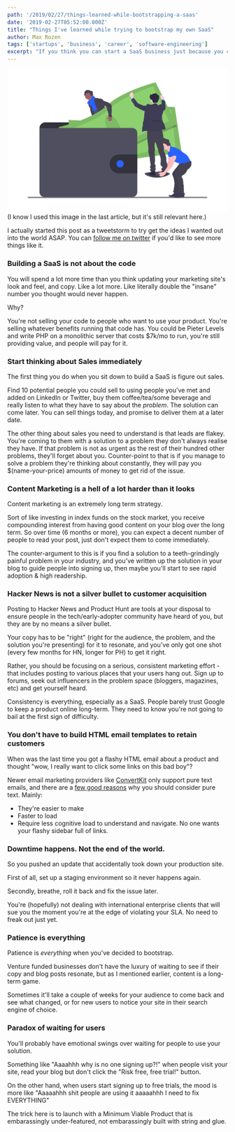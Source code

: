 ```yaml
---
path: '/2019/02/27/things-learned-while-bootstrapping-a-saas'
date: '2019-02-27T05:52:00.000Z'
title: "Things I've learned while trying to bootstrap my own SaaS"
author: Max Rozen
tags: ['startups', 'business', 'career', 'software-engineering']
excerpt: "If you think you can start a SaaS business just because you can write code, you're in for a rude shock"
---
```


![Money](wallet.png)
(I know I used this image in the last article, but it's still relevant here.)

I actually started this post as a tweetstorm to try get the ideas I wanted out into the world ASAP. You can [follow me on twitter](https://twitter.com/RozenMD) if you'd like to see more things like it.

### Building a SaaS is not about the code

You will spend a lot more time than you think updating your marketing site's look and feel, and copy. Like a lot more. Like literally double the "insane" number you thought would never happen.

Why?

You're not selling your code to people who want to use your product. You're selling whatever benefits running that code has. You could be Pieter Levels and write PHP on a monolithic server that costs \$7k/mo to run, you're still providing value, and people will pay for it.

### Start thinking about Sales immediately

The first thing you do when you sit down to build a SaaS is figure out sales.

Find 10 potential people you could sell to using people you've met and added on LinkedIn or Twitter, buy them coffee/tea/some beverage and really listen to what they have to say about the _problem_. The solution can come later. You can sell things today, and promise to deliver them at a later date.

The other thing about sales you need to understand is that leads are flakey. You're coming to them with a solution to a problem they don't always realise they have. If that problem is not as urgent as the rest of their hundred other problems, they'll forget about you. Counter-point to that is if you manage to solve a problem they're thinking about constantly, they will pay you \$(name-your-price) amounts of money to get rid of the issue.

### Content Marketing is a hell of a lot harder than it looks

Content marketing is an extremely long term strategy.

Sort of like investing in index funds on the stock market, you receive compounding interest from having good content on your blog over the long term. So over time (6 months or more), you can expect a decent number of people to read your post, just don't expect them to come immediately.

The counter-argument to this is if you find a solution to a teeth-grindingly painful problem in your industry, and you've written up the solution in your blog to guide people into signing up, then maybe you'll start to see rapid adoption & high readership.

### Hacker News is not a silver bullet to customer acquisition

Posting to Hacker News and Product Hunt are tools at your disposal to ensure people in the tech/early-adopter community have heard of you, but they are by no means a silver bullet.

Your copy has to be "right" (right for the audience, the problem, and the solution you're presenting) for it to resonate, and you've only got one shot (every few months for HN, longer for PH) to get it right.

Rather, you should be focusing on a serious, consistent marketing effort - that includes posting to various places that your users hang out. Sign up to forums, seek out influencers in the problem space (bloggers, magazines, etc) and get yourself heard.

Consistency is everything, especially as a SaaS. People barely trust Google to keep a product online long-term. They need to know you're not going to bail at the first sign of difficulty.

### You don't have to build HTML email templates to retain customers

When was the last time you got a flashy HTML email about a product and thought "wow, I really want to click some links on this bad boy"?

Newer email marketing providers like [ConvertKit](https://convertkit.com/features/) only support pure text emails, and there are a [few good reasons](https://nathanbarry.com/email-templates-hurt-business/) why you should consider pure text.
Mainly:

- They're easier to make
- Faster to load
- Require less cognitive load to understand and navigate. No one wants your flashy sidebar full of links.

### Downtime happens. Not the end of the world.

So you pushed an update that accidentally took down your production site.

First of all, set up a staging environment so it never happens again.

Secondly, breathe, roll it back and fix the issue later.

You're (hopefully) not dealing with international enterprise clients that will sue you the moment you're at the edge of violating your SLA. No need to freak out just yet.

### Patience is everything

Patience is _everything_ when you've decided to bootstrap.

Venture funded businesses don't have the luxury of waiting to see if their copy and blog posts resonate, but as I mentioned earlier, content is a long-term game.

Sometimes it'll take a couple of weeks for your audience to come back and see what changed, or for new users to notice your site in their search engine of choice.

### Paradox of waiting for users

You'll probably have emotional swings over waiting for people to use your solution.

Something like "Aaaahhh why is no one signing up?!" when people visit your site, read your blog but don't click the "Risk free, free trial!" button.

On the other hand, when users start signing up to free trials, the mood is more like "Aaaaahhh shit people are using it aaaaahhh I need to fix EVERYTHING"

The trick here is to launch with a Minimum Viable Product that is embarassingly under-featured, not embarassingly built with string and glue.
